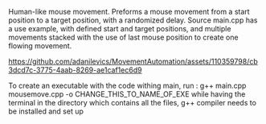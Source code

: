 Human-like mouse movement. Preforms a mouse movement from a start position to a target position, with a randomized delay.
Source main.cpp has a use example, with defined start and target positions, and multiple movements stacked with the use of last mouse position to create one flowing movement.


https://github.com/adanilevics/MovementAutomation/assets/110359798/cb3dcd7c-3775-4aab-8269-ae1caf1ec6d9


To create an executable with the code withing main, run : g++ main.cpp mousemove.cpp -o CHANGE_THIS_TO_NAME_OF_EXE
while having the terminal in the directory which contains all the files, g++ compiler needs to be installed and set up
